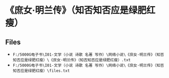 # 《庶女·明兰传》（知否知否应是绿肥红瘦）

## Files

- `F:/5000G电子书\I01-文学（小说 诗歌 名著 写作）\网络小说\《庶女·明兰传》（知否知否应是绿肥红瘦）\《庶女·明兰传》（知否知否应是绿肥红瘦）.txt`
- `F:/5000G电子书\I01-文学（小说 诗歌 名著 写作）\网络小说\《庶女·明兰传》（知否知否应是绿肥红瘦）\files.txt`
